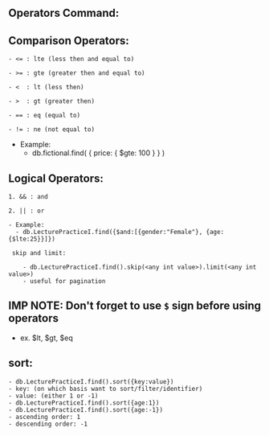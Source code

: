 ## Operators Command:

## Comparison Operators:
```
- <= : lte (less then and equal to)

- >= : gte (greater then and equal to)

- <  : lt (less then)

- >  : gt (greater then)

- == : eq (equal to)

- != : ne (not equal to)
```
- Example:
  - db.fictional.find( { price: { $gte: 100 } } )

## Logical Operators:
```
1. && : and

2. || : or

- Example:
  - db.LecturePracticeI.find({$and:[{gender:"Female"}, {age:{$lte:25}}]})

 skip and limit:

    - db.LecturePracticeI.find().skip(<any int value>).limit(<any int value>)
    - useful for pagination
```

## IMP NOTE: Don't forget to use `$` sign before using operators
  - ex. $lt, $gt, $eq

## sort:

    - db.LecturePracticeI.find().sort({key:value})
    - key: (on which basis want to sort/filter/identifier)
    - value: (either 1 or -1)
    - db.LecturePracticeI.find().sort({age:1})
    - db.LecturePracticeI.find().sort({age:-1})
    - ascending order: 1
    - descending order: -1

